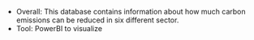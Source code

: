 
- Overall: This database contains information about how much carbon emissions can be reduced in six different sector. 
- Tool: PowerBI to visualize 



